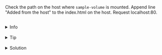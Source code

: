 
Check the path on the host where `sample-volume` is mounted.
Append line "Added from the host" to the index.html on the host.
Request localhost:80.

<br>
<details><summary>Info</summary>
<br>

```plain
Warning! Don't do this in production.

Volumes are not designed to be edited on the host. Use bind mounts for this instead.
```

</details>

<br>
<details><summary>Tip</summary>
<br>

```plain
Use docker volume inspect command to see detailed information about the volume.
Use >> to append line to the file.
```

</details>


<br>
<details><summary>Solution</summary>
<br>

<br>

Inspect sample-volume:

<br>

```plain
docker volume inspect sample-volume
```{{exec}}

<br>

Append line to the index.html on the host:

<br>

```plain
echo "Added from the host" >> /var/lib/docker/volumes/sample-volume/_data/index.html
```{{exec}}

<br>

Request localhost:80:

<br>

```plain
curl localhost:80
```{{exec}}

</details>